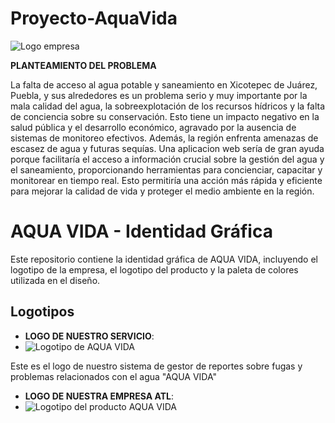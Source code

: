 # Proyecto-AquaVida
![Logo empresa](https://github.com/DevFntxy/Proyecto-AquaVida/blob/main/Logo1.jpg)



**PLANTEAMIENTO DEL PROBLEMA**

La falta de acceso al agua potable y saneamiento en Xicotepec de Juárez, Puebla, y sus alrededores es un problema serio y muy importante por la mala calidad del agua, la sobreexplotación de los recursos hídricos y la falta de conciencia sobre su conservación. Esto tiene un impacto negativo en la salud pública y el desarrollo económico, agravado por la ausencia de sistemas de monitoreo efectivos. Además, la región enfrenta amenazas de escasez de agua y futuras sequías. Una aplicacion web sería de gran ayuda porque facilitaría el acceso a información crucial sobre la gestión del agua y el saneamiento, proporcionando herramientas para concienciar, capacitar y monitorear en tiempo real. Esto permitiría una acción más rápida y eficiente para mejorar la calidad de vida y proteger el medio ambiente en la región.

# AQUA VIDA - Identidad Gráfica
Este repositorio contiene la identidad gráfica de AQUA VIDA, incluyendo el logotipo de la empresa, el logotipo del producto y la paleta de colores utilizada en el diseño.
## Logotipos

- **LOGO DE NUESTRO SERVICIO**:
-  ![Logotipo de AQUA VIDA](https://github.com/DevFntxy/Proyecto-AquaVida/blob/main/Logo1.jpg)

  
  Este es el logo de nuestro sistema de gestor de reportes sobre fugas y problemas relacionados con el agua "AQUA VIDA"
  
- **LOGO DE NUESTRA EMPRESA ATL**:
- ![Logotipo del producto AQUA VIDA](logos/producto.png)

